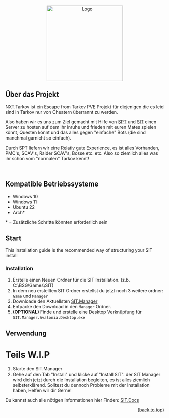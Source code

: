<a name="readme-top"></a>

<!-- PROJECT LOGO -->
<br />
<div align="center">
  <a>
    <img src="https://github.com/stayintarkov/SIT.Manager.Avalonia/blob/master/SIT.Manager/Assets/sit-logo-5.png?raw=true" alt="Logo" height="240">
  </a>
</div>

<!-- ABOUT THE PROJECT -->
## Über das Projekt

NXT.Tarkov ist ein Escape from Tarkov PVE Projekt für diejenigen die es leid sind in Tarkov nur von Cheatern überrannt zu werden.<p>
Also haben wir es uns zum Ziel gemacht mit Hilfe von [SPT](https://sp-tarkov.com/) und [SIT](https://docs.stayintarkov.com/en/index.html) einen Server zu hosten auf dem ihr inruhe und frieden
mit euren Mates spielen könnt, Questen könnt und das alles gegen "einfache" Bots (die sind manchmal garnicht so einfach).<p>
Durch SPT liefern wir eine Relativ gute Experience, es ist alles Vorhanden, PMC's, SCAV's, Raider SCAV's, Bosse etc. etc. Also so ziemlich alles was ihr schon vom "normalen" Tarkov kennt!<p>

<br>

## Kompatible Betriebssysteme

* Windows 10
* Windows 11
* Ubuntu 22
 * Arch*

\* = Zusätzliche Schritte könnten erforderlich sein

<!-- GETTING STARTED -->
## Start

This installation guide is the recommended way of structuring your SIT install

### Installation

1. Erstelle einen Neuen Ordner für die SIT Installation. (z.b. C:\BSG\Games\SIT)
2. In dem neu erstellten SIT Ordner erstellst du jetzt noch 3 weitere ordner: `Game` und `Manager`
3. Downloade den Aktuellsten [SIT.Manager](https://github.com/stayintarkov/SIT.Manager.Avalonia/releases/latest)
4. Entpacke den Download in den `Manager` Ordner.
5. <b>(OPTIONAL)</b> Finde und erstelle eine Desktop Verknüpfung für `SIT.Manager.Avalonia.Desktop.exe`


<!-- USAGE -->
## Verwendung
# Teils W.I.P
1. Starte den SIT.Manager
2. Gehe auf den Tab "Install" und klicke auf "Install SIT". der SIT Manager wird dich jetzt durch die Installation begleiten, es ist alles ziemlich selbsterklärend. Solltest du dennoch Probleme mit der Installation haben, Helfen wir dir Gerne!


Du kannst auch alle nötigen Informationen hier Finden: [SIT.Docs](https://docs.stayintarkov.com)

<!--_For questions about usage and support please refer to the [SIT Discord](https://discord.gg/f4CN4n3nP2) for now_-->


<p align="right">(<a href="#readme-top">back to top</a>)</p>